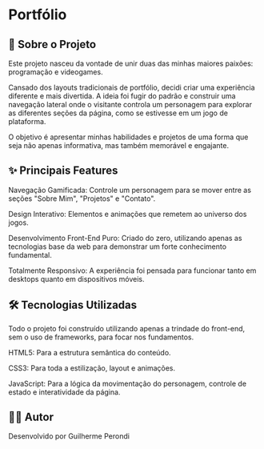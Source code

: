 # Portfólio 

## 📖 Sobre o Projeto
Este projeto nasceu da vontade de unir duas das minhas maiores paixões: programação e videogames.

Cansado dos layouts tradicionais de portfólio, decidi criar uma experiência diferente e mais divertida. A ideia foi fugir do padrão e construir uma navegação lateral onde o visitante controla um personagem para explorar as diferentes seções da página, como se estivesse em um jogo de plataforma.

O objetivo é apresentar minhas habilidades e projetos de uma forma que seja não apenas informativa, mas também memorável e engajante.

## ✨ Principais Features
Navegação Gamificada: Controle um personagem para se mover entre as seções "Sobre Mim", "Projetos" e "Contato".

Design Interativo: Elementos e animações que remetem ao universo dos jogos.

Desenvolvimento Front-End Puro: Criado do zero, utilizando apenas as tecnologias base da web para demonstrar um forte conhecimento fundamental.

Totalmente Responsivo: A experiência foi pensada para funcionar tanto em desktops quanto em dispositivos móveis.

## 🛠️ Tecnologias Utilizadas
Todo o projeto foi construído utilizando apenas a trindade do front-end, sem o uso de frameworks, para focar nos fundamentos.

HTML5: Para a estrutura semântica do conteúdo.

CSS3: Para toda a estilização, layout e animações.

JavaScript: Para a lógica da movimentação do personagem, controle de estado e interatividade da página.

## 👨‍💻 Autor
Desenvolvido por Guilherme Perondi
